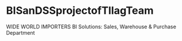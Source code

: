 # BISanDSSprojectofTllagTeam
WIDE WORLD IMPORTERS BI Solutions: Sales, Warehouse &amp; Purchase Department
